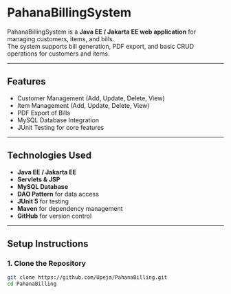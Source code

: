 # PahanaBillingSystem

PahanaBillingSystem is a **Java EE / Jakarta EE web application** for managing customers, items, and bills.  
The system supports bill generation, PDF export, and basic CRUD operations for customers and items.

---

## Features
- Customer Management (Add, Update, Delete, View)
- Item Management (Add, Update, Delete, View)
- PDF Export of Bills
- MySQL Database Integration
- JUnit Testing for core features

---

## Technologies Used
- **Java EE / Jakarta EE**
- **Servlets & JSP**
- **MySQL Database**
- **DAO Pattern** for data access
- **JUnit 5** for testing
- **Maven** for dependency management
- **GitHub** for version control

---

## Setup Instructions

### 1. Clone the Repository
```bash
git clone https://github.com/Upeja/PahanaBilling.git
cd PahanaBilling
